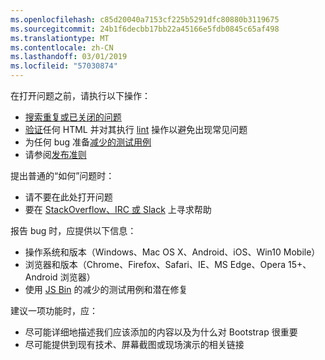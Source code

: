 ```yaml
---
ms.openlocfilehash: c85d20040a7153cf225b5291dfc80880b3119675
ms.sourcegitcommit: 24b1f6decbb17bb22a45166e5fdb0845c65af498
ms.translationtype: MT
ms.contentlocale: zh-CN
ms.lasthandoff: 03/01/2019
ms.locfileid: "57030874"
---
```

在打开问题之前，请执行以下操作：

- [搜索重复或已关闭的问题](https://github.com/twbs/bootstrap/issues?utf8=%E2%9C%93&q=is%3Aissue)
- [验证](http://validator.w3.org/nu/)任何 HTML 并对其执行 [lint](https://github.com/twbs/bootlint#in-the-browser) 操作以避免出现常见问题
- 为任何 bug 准备[减少的测试用例](https://css-tricks.com/reduced-test-cases/)
- 请参阅[发布准则](https://github.com/twbs/bootstrap/blob/master/CONTRIBUTING.md)

提出普通的“如何”问题时：

- 请不要在此处打开问题
- 要在 [StackOverflow、IRC 或 Slack](https://github.com/twbs/bootstrap/blob/master/README.md#community) 上寻求帮助

报告 bug 时，应提供以下信息：

- 操作系统和版本（Windows、Mac OS X、Android、iOS、Win10 Mobile）
- 浏览器和版本（Chrome、Firefox、Safari、IE、MS Edge、Opera 15+、 Android 浏览器）
- 使用 [JS Bin](https://jsbin.com) 的减少的测试用例和潜在修复

建议一项功能时，应：

- 尽可能详细地描述我们应该添加的内容以及为什么对 Bootstrap 很重要
- 尽可能提供到现有技术、屏幕截图或现场演示的相关链接
